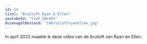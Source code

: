 ```yaml
---
id: 14
titel: "Bruiloft Ryan & Ellen"
youtubeId: "tvvP_2WvoPo"
duimnagelBestand: "14bruiloftryanellen.jpg"
---
```


In april 2022 maakte ik deze video van de bruiloft van Ryan en Ellen.
